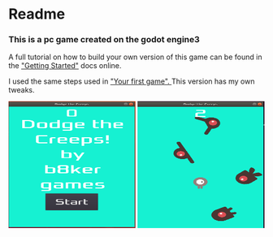 <h1>Readme</h1>

<H3>This is a pc game created on the godot engine3</h3> 
<p>A full tutorial on how to build your own version of this game can be found in the <a href="https://docs.godotengine.org/en/3.1/getting_started/step_by_step/index.html">"Getting Started"</a> docs online.</p>
<p>I used the same steps used in <a href="https://docs.godotengine.org/en/3.1/getting_started/step_by_step/your_first_game.html" download> "Your first game". </a>This version has my own tweaks.</p>

<div>
<img src="images/Screenshot from 2019-05-31 18-00-14.png" alt="a screenshot" width=250px height=250px> <img src="images/Screenshot from 2019-05-31 18-04-52.png" alt="another screenshot" width=250px height=250px>
</div>
 
